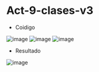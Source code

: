 # Act-9-clases-v3
- Coidigo
  
![image](https://github.com/user-attachments/assets/fdd8efde-b6dd-4d37-9309-1c9135a1fd7a)
![image](https://github.com/user-attachments/assets/7ec41458-8efb-4073-b09a-43d3c81334a1)
![image](https://github.com/user-attachments/assets/1bd7eb91-9426-4660-9766-707dd9ca906e)

- Resultado
  
![image](https://github.com/user-attachments/assets/850a3b98-276a-4944-826a-935489393635)
